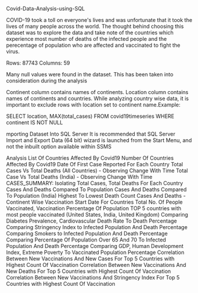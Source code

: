 Covid-Data-Analysis-using-SQL

COVID-19 took a toll on everyone's lives and was unfortunate that it took the lives of many people across the world. The thought behind choosing this dataset was to explore the data and take
note of the countries which experience most number of deaths of the infected people and the perecentage of population who are affected and vaccinated to fight the virus.

Rows: 87743 Columns: 59

Many null values were found in the dataset. This has been taken into consideration during the analysis

Continent column contains names of continents. Location column contains names of continents and countries.
While analyzing country wise data, it is important to exclude rows with location set to continent name.Example:

SELECT location, MAX(total_cases)
FROM covid19timeseries
WHERE continent IS NOT NULL

mporting Dataset Into SQL Server
It is recommended that SQL Server Import and Export Data (64 bit) wizard is launched from the Start Menu, and not the inbuilt option available within SSMS

Analysis
List Of Countries Affected By Covid19
Number Of Countries Affected By Covid19
Date Of First Case Reported For Each Country
Total Cases Vs Total Deaths (All Countries) - Observing Change With Time
Total Case Vs Total Deaths (India) - Observing Change With Time
CASES_SUMMARY: Isolating Total Cases, Total Deaths For Each Country
Cases And Deaths Compared To Population
Cases And Deaths Compared To Population (India)
Highest To Lowest Death Count
Cases And Deaths - Continent Wise
Vaccination Start Date For Countries
Total No. Of People Vaccinated, Vaccination Percentage Of Population
TOP 5 countries with most people vaccinated (United States, India, United Kingdom)
Comparing Diabetes Prevalence, Cardiovascular Death Rate To Death Percentage
Comparing Stringency Index to Infected Population And Death Percentage
Comparing Smokers to Infected Population And Death Percentage
Comparing Percentage Of Population Over 65 And 70 To Infected Population And Death Percentage
Comparing GDP, Human Development Index, Extreme Poverty To Vaccinated Population Percentage
Correlation Between New Vaccinations And New Cases For Top 5 Countries with Highest Count Of Vaccination
Correlation Between New Vaccinations And New Deaths For Top 5 Countries with Highest Count Of Vaccination
Correlation Between New Vaccinations And Stringency Index For Top 5 Countries with Highest Count Of Vaccination
